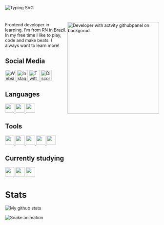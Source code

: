 <img src="https://readme-typing-svg.demolab.com?font=Nunito&weight=500&duration=4000&pause=1000&color=7415E0&width=435&height=35&lines=Hi%2C+im+Tiago+%F0%9F%91%8B;Frontend+developer+in+learning!;+I'm+from+RN+in+Brazil.+%F0%9F%87%A7%F0%9F%87%B7;I+like+to+play%2C+code+and+make+beats." alt="Typing SVG"/>

#

<img align="right" width="300" src="https://ttstatic.netlify.app/github/img/developer.svg" alt="Developer with actvity githubpanel on backgorud.">

<p>Frontend developer in learning. I'm from RN in Brazil. In my free time I like to play, code and make beats. I always want to learn more!</p>

## Social Media

<a href="https://ttdsgms.netlify.app?utm_source=github&utm_medium=link&utm_campaign=githubreadme">
	<img width="35" src="https://ttstatic.netlify.app/github/img/link.svg" alt="Website Homepage">
</a>
<a href="https://www.instagram.com/ttdsgms">
	<img width="35" src="https://ttstatic.netlify.app/github/img/instagram.svg" alt="Instagram"/>
</a>
<a href="https://twitter.com/ttdsgms">
	<img width="35" src="https://ttstatic.netlify.app/github/img/twitter.svg" alt="Twitter"/>
</a>
<a href="https://ttdsgms.netlify.app/discord?utm_source=github&utm_medium=link&utm_campaign=githubreadme">
	<img width="35" src="https://ttstatic.netlify.app/github/img/discord.svg" alt="Discord"/>
</a>

## Languages

<a href="https://www.w3.org/html/">
	<img width="30" src="https://ttstatic.netlify.app/github/img/html.svg">
</a>
<a href="https://www.w3.org/Style/CSS/">
	<img width="30" src="https://ttstatic.netlify.app/github/img/css.svg">
</a>
<a href="https://developer.mozilla.org/pt-BR/docs/Web/JavaScript">
	<img width="30" src="https://ttstatic.netlify.app/github/img/js.svg">
</a>
	
## Tools
	
</a>
<a href="https://github.com/ttdsgms">
	<img width="30" src="https://ttstatic.netlify.app/github/img/github.svg">
</a>
<a href="https://git-scm.com">
	<img width="30" src="https://ttstatic.netlify.app/github/img/git.svg"> 
</a>
<a href="https://code.visualstudio.com">
	<img width="30" src="https://ttstatic.netlify.app/github/img/vscode.svg">
</a>
<a href="https://netlify.com">
	<img width="30" src="https://ttstatic.netlify.app/github/img/netlify.svg">
</a>
<a href="https://vercel.com">
	<img width="30" src="https://ttstatic.netlify.app/github/img/vercel.svg">
</a>

## Currently studying
<a href="https://developer.mozilla.org/pt-BR/docs/Web/JavaScript">
	<img width="30" src="https://ttstatic.netlify.app/github/img/js.svg">
</a>
<a href="https://nextjs.org">
	<img width="30" src="https://ttstatic.netlify.app/github/img/nextjs.svg">
</a>
<a href="https://reactjs.org">
	<img width="30" src="https://ttstatic.netlify.app/github/img/reactjs.svg">
</a>

# Stats

<img align="center" src="https://github-readme-stats.vercel.app/api?username=ttdsgms&count_private=true&show_icons=true&theme=dark&include_all_commits=true" alt="My github stats"/>

![Snake animation](https://github.com/ttdsgms/ttdsgms/blob/output/github-contribution-grid-snake.svg)
